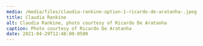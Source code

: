 ```yaml
---
media: /media/files/claudia-rankine-option-1-ricardo-de-aratanha-.jpeg
title: Claudia Rankine
alt: Claudia Rankine, photo courtesy of Ricardo De Aratanha
caption: Photo courtesy of Ricardo De Aratanha
date: 2021-04-29T12:48:00-0500
---
```

